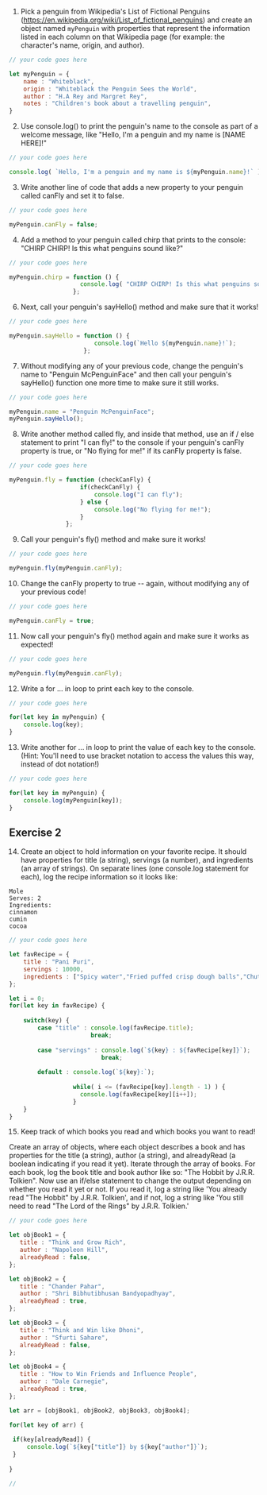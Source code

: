 1. Pick a penguin from Wikipedia's List of Fictional Penguins (https://en.wikipedia.org/wiki/List_of_fictional_penguins) and create an object named `myPenguin` with properties that represent the information listed in each column on that Wikipedia page (for example: the character's name, origin, and author).

```js
// your code goes here

let myPenguin = {
    name : "Whiteblack",
    origin : "Whiteblack the Penguin Sees the World",
    author : "H.A Rey and Margret Rey",
    notes : "Children's book about a travelling penguin",
}

```

2. Use console.log() to print the penguin's name to the console as part of a welcome message, like "Hello, I'm a penguin and my name is [NAME HERE]!"

```js
// your code goes here

console.log( `Hello, I'm a penguin and my name is ${myPenguin.name}!` );
```

3. Write another line of code that adds a new property to your penguin called canFly and set it to false.

```js
// your code goes here

myPenguin.canFly = false;

```

4. Add a method to your penguin called chirp that prints to the console: "CHIRP CHIRP! Is this what penguins sound like?"

```js
// your code goes here

myPenguin.chirp = function () {
                    console.log( "CHIRP CHIRP! Is this what penguins sound like?");
                  };

```

6. Next, call your penguin's sayHello() method and make sure that it works!

```js
// your code goes here

myPenguin.sayHello = function () {
                        console.log(`Hello ${myPenguin.name}!`);
                     };

```

7. Without modifying any of your previous code, change the penguin's name to "Penguin McPenguinFace" and then call your penguin's sayHello() function one more time to make sure it still works.

```js
// your code goes here

myPenguin.name = "Penguin McPenguinFace";
myPenguin.sayHello();

```

8. Write another method called fly, and inside that method, use an if / else statement to print "I can fly!" to the console if your penguin's canFly property is true, or "No flying for me!" if its canFly property is false.

```js
// your code goes here

myPenguin.fly = function (checkCanFly) {
                    if(checkCanFly) {
                        console.log("I can fly");
                    } else {
                        console.log("No flying for me!");
                    }
                };

```

9. Call your penguin's fly() method and make sure it works!

```js
// your code goes here

myPenguin.fly(myPenguin.canFly);

```

10. Change the canFly property to true -- again, without modifying any of your previous code!

```js
// your code goes here

myPenguin.canFly = true;

```

11. Now call your penguin's fly() method again and make sure it works as expected!

```js
// your code goes here

myPenguin.fly(myPenguin.canFly);

```

12. Write a for ... in loop to print each key to the console.

```js
// your code goes here

for(let key in myPenguin) {
    console.log(key);
}

```

13. Write another for ... in loop to print the value of each key to the console. (Hint: You'll need to use bracket notation to access the values this way, instead of dot notation!)

```js
// your code goes here

for(let key in myPenguin) {
    console.log(myPenguin[key]);
}


```

## Exercise 2
 14. Create an object to hold information on your favorite recipe. It should have properties for title (a string), servings (a number), and ingredients (an array of strings).
 On separate lines (one console.log statement for each), log the recipe information so it looks like:
 ```
 Mole
 Serves: 2
 Ingredients:
 cinnamon
 cumin
 cocoa
```

```js
// your code goes here

let favRecipe = {
    title : "Pani Puri",
    servings : 10000,
    ingredients : ["Spicy water","Fried puffed crisp dough balls","Chutney","Boiled potatoes", "Tamarinds"],
};

let i = 0;
for(let key in favRecipe) {
    
    switch(key) {
        case "title" : console.log(favRecipe.title);
                       break;
        
        case "servings" : console.log(`${key} : ${favRecipe[key]}`);
                          break;
        
        default : console.log(`${key}:`);
                  
                  while( i <= (favRecipe[key].length - 1) ) {
                    console.log(favRecipe[key][i++]);
                  }
    }  
}


```

 15. Keep track of which books you read and which books you want to read!

 Create an array of objects, where each object describes a book and has properties for the title (a string), author (a string), and alreadyRead (a boolean indicating if you read it yet).
 Iterate through the array of books. For each book, log the book title and book author like so: "The Hobbit by J.R.R. Tolkien".
 Now use an if/else statement to change the output depending on whether you read it yet or not. If you read it, log a string like 'You already read "The Hobbit" by J.R.R. Tolkien', and if not, log a string like 'You still need to read "The Lord of the Rings" by J.R.R. Tolkien.'

 ```js
// your code goes here

let objBook1 = {
    title : "Think and Grow Rich",
    author : "Napoleon Hill",
    alreadyRead : false,
};

let objBook2 = {
    title : "Chander Pahar",
    author : "Shri Bibhutibhusan Bandyopadhyay",
    alreadyRead : true,
};

let objBook3 = {
    title : "Think and Win like Dhoni",
    author : "Sfurti Sahare",
    alreadyRead : false,
};

let objBook4 = {
    title : "How to Win Friends and Influence People",
    author : "Dale Carnegie",
    alreadyRead : true,
};

let arr = [objBook1, objBook2, objBook3, objBook4];

for(let key of arr) {
  
  if(key[alreadyRead]) {
      console.log(`${key["title"]} by ${key["author"]}`);
  }
  
}

// 


```
